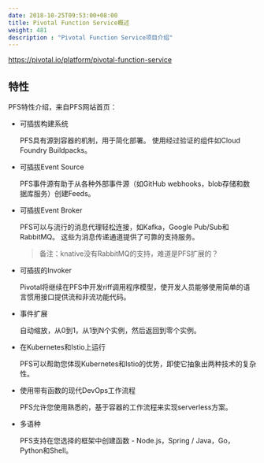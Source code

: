 ```yaml
---
date: 2018-10-25T09:53:00+08:00
title: Pivotal Function Service概述
weight: 481
description : "Pivotal Function Service项目介绍"
---
```



https://pivotal.io/platform/pivotal-function-service

## 特性

PFS特性介绍，来自PFS网站首页：

- 可插拔构建系统

  PFS具有源到容器的机制，用于简化部署。 使用经过验证的组件如Cloud Foundry Buildpacks。

- 可插拔Event Source

  PFS事件源有助于从各种外部事件源（如GitHub webhooks，blob存储和数据库服务）创建Feeds。

- 可插拔Event Broker

  PFS可以与流行的消息代理轻松连接，如Kafka，Google Pub/Sub和RabbitMQ。 这些为消息传递通道提供了可靠的支持服务。

  > 备注：knative没有RabbitMQ的支持，难道是PFS扩展的？

- 可插拔的Invoker

  Pivotal将继续在PFS中开发riff调用程序模型，使开发人员能够使用简单的语言惯用接口提供流和非流功能代码。

- 事件扩展

  自动缩放，从0到1，从1到N个实例，然后返回到零个实例。

- 在Kubernetes和Istio上运行

  PFS可以帮助您体现Kubernetes和Istio的优势，即使它抽象出两种技术的复杂性。

- 使用带有函数的现代DevOps工作流程

  PFS允许您使用熟悉的，基于容器的工作流程来实现serverless方案。

- 多语种

  PFS支持在您选择的框架中创建函数 - Node.js，Spring / Java，Go，Python和Shell。